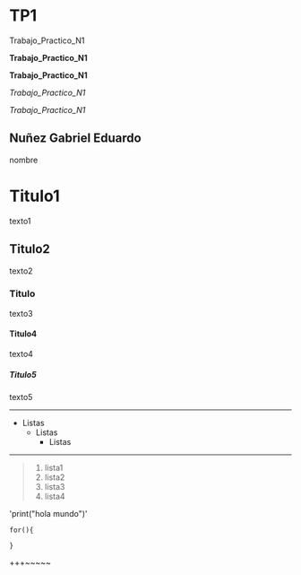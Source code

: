# TP1
Trabajo_Practico_N1

**Trabajo_Practico_N1**

__Trabajo_Practico_N1__

*Trabajo_Practico_N1*

_Trabajo_Practico_N1_

## Nuñez Gabriel Eduardo
nombre


# Titulo1
texto1
## Titulo2
texto2
### Titulo
texto3
#### Titulo4
texto4
##### Titulo5
texto5

***
* Listas
  - Listas
      + Listas
---
> 1. lista1
> 2. lista2
> 3. lista3
> 4. lista4


'print("hola mundo")'

~~~
for(){

}
~~~
+++~~~~~

